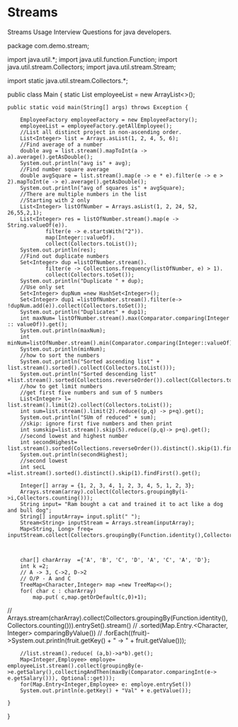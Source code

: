 # Streams
Streams Usage Interview Questions for java developers.

package com.demo.stream;

import java.util.*;
import java.util.function.Function;
import java.util.stream.Collectors;
import java.util.stream.Stream;

import static java.util.stream.Collectors.*;

public class Main {
    static List<Employee> employeeList = new ArrayList<>();

    public static void main(String[] args) throws Exception {

        EmployeeFactory employeeFactory = new EmployeeFactory();
        employeeList = employeeFactory.getAllEmployee();
        //List all distinct project in non-ascending order.
        List<Integer> list = Arrays.asList(1, 2, 4, 5, 6);
        //Find average of a number
        double avg = list.stream().mapToInt(a -> a).average().getAsDouble();
        System.out.println("avg is" + avg);
        //Find number square average
        double avgSquare = list.stream().map(e -> e * e).filter(e -> e > 2).mapToInt(e -> e).average().getAsDouble();
        System.out.println("avg of squares is" + avgSquare);
        //There are multiple numbers in the list
        //Starting with 2 only
        List<Integer> listOfNumber = Arrays.asList(1, 2, 24, 52, 26,55,2,1);
        List<Integer> res = listOfNumber.stream().map(e -> String.valueOf(e)).
                filter(e -> e.startsWith("2")).
                map(Integer::valueOf).
                collect(Collectors.toList());
        System.out.println(res);
        //Find out duplicate numbers
        Set<Integer> dup =listOfNumber.stream().
                filter(e -> Collections.frequency(listOfNumber, e) > 1).
                collect(Collectors.toSet());
        System.out.println("Duplicate " + dup);
        //Use only set
        Set<Integer> dupNum =new HashSet<Integer>();
        Set<Integer> dup1 =listOfNumber.stream().filter(e-> !dupNum.add(e)).collect(Collectors.toSet());
        System.out.println("Duplicates" + dup1);
        int maxNum= listOfNumber.stream().max(Comparator.comparing(Integer :: valueOf)).get();
        System.out.println(maxNum);
        int minNum=listOfNumber.stream().min(Comparator.comparing(Integer::valueOf)).get();
        System.out.println(minNum);
        //how to sort the numbers
        System.out.println("Sorted ascending list" + list.stream().sorted().collect(Collectors.toList()));
        System.out.println("Sorted descending list" +list.stream().sorted(Collections.reverseOrder()).collect(Collectors.toList()));
        //how to get limit numbers
        //get first five numbers and sum of 5 numbers
        List<Integer> l= list.stream().limit(2).collect(Collectors.toList());
        int sum=list.stream().limit(2).reduce((p,q) -> p+q).get();
        System.out.println("SUm of reduced" + sum);
        //skip: ignore first five numbers and then print
        int sumskip=list.stream().skip(5).reduce((p,q)-> p+q).get();
        //second lowest and highest number
        int secondHighest= list.stream().sorted(Collections.reverseOrder()).distinct().skip(1).findFirst().get();
        System.out.println(secondHighest);
        //second lowest
        int secL =list.stream().sorted().distinct().skip(1).findFirst().get();

        Integer[] array = {1, 2, 3, 4, 1, 2, 3, 4, 5, 1, 2, 3};
        Arrays.stream(array).collect(Collectors.groupingBy(i->i,Collectors.counting()));
        String input= "Ram bought a cat and trained it to act like a dog and bull dog";
        String[] inputArray= input.split(" ");
        Stream<String> inputStream = Arrays.stream(inputArray);
        Map<String, Long> freq= inputStream.collect(Collectors.groupingBy(Function.identity(),Collectors.counting()));



        char[] charArray  ={'A', 'B', 'C', 'D', 'A', 'C', 'A', 'D'};
        int k =2;
        // A -> 3, C->2, D->2
        // O/P - A and C
        TreeMap<Character,Integer> map =new TreeMap<>();
        for( char c : charArray)
            map.put( c,map.getOrDefault(c,0)+1);

//        Arrays.stream(charArray).collect(Collectors.groupingBy(Function.identity(),Collectors.counting())).entrySet().stream()
//                .sorted(Map.Entry.<Character, Integer> comparingByValue())
//                .forEach((fruit)->System.out.println(fruit.getKey() + " -> " + fruit.getValue()));

        //list.stream().reduce( (a,b)->a*b).get();
        Map<Integer,Employee> employe= employeeList.stream().collect(groupingBy(e->e.getSalary(),collectingAndThen(maxBy(Comparator.comparingInt(e-> e.getSalary())), Optional::get)));
        for(Map.Entry<Integer,Employee> e: employe.entrySet())
        System.out.println(e.getKey() + "Val" + e.getValue());

    }
}
